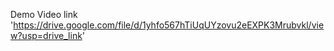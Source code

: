 Demo Video link 'https://drive.google.com/file/d/1yhfo567hTiUqUYzovu2eEXPK3Mrubvkl/view?usp=drive_link'
